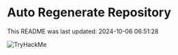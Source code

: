 # Auto Regenerate Repository

This README was last updated: 2024-10-06 06:51:28

 ![TryHackMe](https://tryhackme.com/badge/533634)